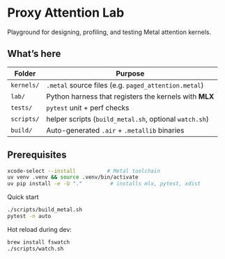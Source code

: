 # Proxy Attention Lab

Playground for designing, profiling, and testing Metal attention kernels.

## What’s here

| Folder | Purpose |
|--------|---------|
| `kernels/` | `.metal` source files (e.g. `paged_attention.metal`) |
| `lab/` | Python harness that registers the kernels with **MLX** |
| `tests/` | `pytest` unit + perf checks |
| `scripts/` | helper scripts (`build_metal.sh`, optional `watch.sh`) |
| `build/` | Auto-generated `.air` + `.metallib` binaries |

## Prerequisites

```bash
xcode-select --install          # Metal toolchain
uv venv .venv && source .venv/bin/activate
uv pip install -e -U "."         # installs mlx, pytest, xdist
```

Quick start
```bash
./scripts/build_metal.sh
pytest -n auto
```

Hot reload during dev:
```bash
brew install fswatch
./scripts/watch.sh
```
